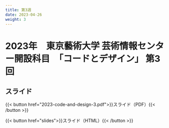```yaml
---
title: 第3週
date: 2023-04-26
weight: 3
---
```


# 2023年　東京藝術大学 芸術情報センター開設科目　「コードとデザイン」 第3回

## スライド

{{< button href="2023-code-and-design-3.pdf">}}スライド（PDF）{{< /button >}}

{{< button href="slides">}}スライド（HTML）{{< /button >}}





